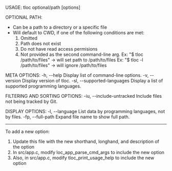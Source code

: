 USAGE:
  tloc optional/path [options]

OPTIONAL PATH:

* Can be a path to a directory or a specific file
* Will default to CWD, if one of the following conditions are met:
    1. Omitted
    2. Path does not exist
    3. Do not have read access permisions
    4. Not provided as the second command-line arg.
        Ex: "$ tloc /path/to/files"    -> will set path to /path/to/files
        Ex: "$ tloc -l /path/to/files" -> will ignore /path/to/files

META OPTIONS:
    -h, --help                      Display list of command-line options.
    -v, --version                   Display version of tloc.
    -sl, --supported-languages      Display a list of supported programming languages.

FILTERING AND SORTING OPTIONS:
    -iu, --include-untracked        Include files not being tracked by Git.

DISPLAY OPTIONS:
    -l, --language                  List data by programming languages, not by files.
    -fp, --full-path                Expand file name to show full path.

-------------------------------------------------------------------------------

To add a new option:
1. Update this file with the new shorthand, longhand, and description of the option
2. In src/app.c, modify loc_app_parse_cmd_args to include the new option
3. Also, in src/app.c, modify tloc_print_usage_help to include the new option
